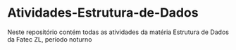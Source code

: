 # Atividades-Estrutura-de-Dados
 Neste repositório contém todas as atividades da matéria Estrutura de Dados da Fatec ZL, período noturno
